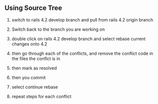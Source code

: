 ## Using Source Tree

1) switch to rails 4.2 develop branch and pull from rails 4.2 origin branch

2) Switch back to the branch you are working on

3) double click on rails 4.2 develop branch and select rebase current changes onto 4.2

4) then go through each of the conflicts, and remove the conflict code in the files the conflct is in

5) then mark as resolved

6) then you commit

7) select continue rebase

8) repeat steps for each conflict
